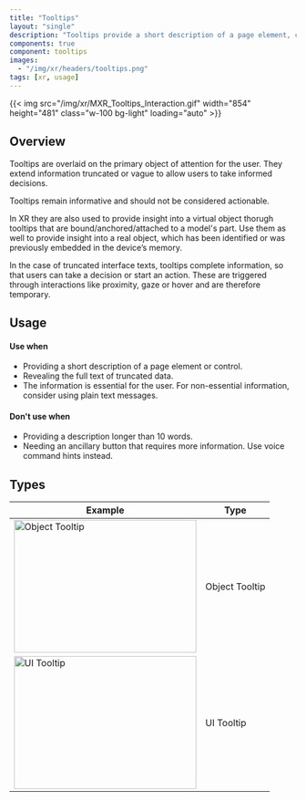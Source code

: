 ```yaml
---
title: "Tooltips"
layout: "single"
description: "Tooltips provide a short description of a page element, control or object."
components: true
component: tooltips
images:
  - "/img/xr/headers/tooltips.png"
tags: [xr, usage]
---
```


{{< img src="/img/xr/MXR_Tooltips_Interaction.gif" width="854" height="481" class="w-100 bg-light" loading="auto" >}}

## Overview

Tooltips are overlaid on the primary object of attention for the user. They extend information truncated or vague to allow users to take informed decisions.

Tooltips remain informative and should not be considered actionable.

In XR they are also used to provide insight into a virtual object thorugh tooltips that are bound/anchored/attached to a model's part. Use them as well to provide insight into a real object, which has been identified or was previously embedded in the device’s memory.

In the case of truncated interface texts, tooltips complete information, so that users can take a decision or start an action. These are triggered through interactions like proximity, gaze or hover and are therefore temporary.

## Usage

#### Use when

- Providing a short description of a page element or control.
- Revealing the full text of truncated data.
- The information is essential for the user. For non-essential information, consider using plain text messages.

#### Don't use when

- Providing a description longer than 10 words.
- Needing an ancillary button that requires more information. Use voice command hints instead.

## Types

<table class="table table-bordered">
  <thead class="thead-light">
    <tr>
      <th class="w-50">Example</th>
      <th>Type</th>
    </tr>
  </thead>
  <tbody>
    <tr>
      <td><img src="/img/xr/tooltip-object.png" alt="Object Tooltip" width="320" height="233" loading="lazy"></td>
      <td>Object Tooltip</td>
    </tr>
    <tr>
      <td><img src="/img/xr/tooltip-ui.png" alt="UI Tooltip" width="320" height="233" loading="lazy"></td>
      <td>UI Tooltip</td>
    </tr>
  </tbody>
</table>
